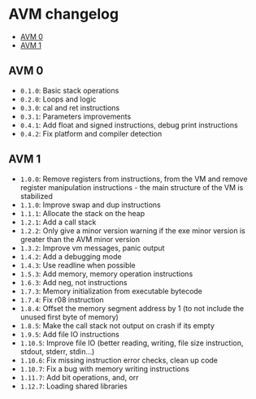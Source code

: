 # AVM changelog
* [AVM 0](#avm-0)
* [AVM 1](#avm-1)

## AVM 0
- `0.1.0`: Basic stack operations
- `0.2.0`: Loops and logic
- `0.3.0`: cal and ret instructions
- `0.3.1`: Parameters improvements
- `0.4.1`: Add float and signed instructions, debug print instructions
- `0.4.2`: Fix platform and compiler detection

## AVM 1
- `1.0.0`:  Remove registers from instructions, from the VM and
            remove register manipulation instructions - the main
            structure of the VM is stabilized
- `1.1.0`:  Improve swap and dup instructions
- `1.1.1`:  Allocate the stack on the heap
- `1.2.1`:  Add a call stack
- `1.2.2`:  Only give a minor version warning if the exe minor version
            is greater than the AVM minor version
- `1.3.2`:  Improve vm messages, panic output
- `1.4.2`:  Add a debugging mode
- `1.4.3`:  Use readline when possible
- `1.5.3`:  Add memory, memory operation instructions
- `1.6.3`:  Add neg, not instructions
- `1.7.3`:  Memory initialization from executable bytecode
- `1.7.4`:  Fix r08 instruction
- `1.8.4`:  Offset the memory segment address by 1 (to not include the unused first byte of memory)
- `1.8.5`:  Make the call stack not output on crash if its empty
- `1.9.5`:  Add file IO instructions
- `1.10.5`: Improve file IO (better reading, writing, file size instruction,
            stdout, stderr, stdin...)
- `1.10.6`: Fix missing instruction error checks, clean up code
- `1.10.7`: Fix a bug with memory writing instructions
- `1.11.7`: Add bit operations, and, orr
- `1.12.7`: Loading shared libraries
